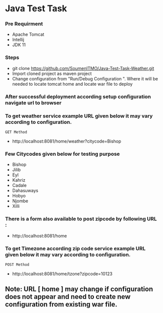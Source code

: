 # Java Test Task

### Pre Requirment
- Apache Tomcat
- Intellij
- JDK 11

### Steps
- git clone https://github.com/SoumenITMO/Java-Test-Task-Weather.git
- Import cloned project as maven project
- Change configuration from "Run/Debug Configuration ". Where it will be needed to locate tomcat home and locate war file
  to deploy
  
### After successful deployment according setup configuration navigate url to browser

### To get weather service example URL given below it may vary according to configuration.
````
GET Method
````
- http://localhost:8081/home/weather?citycode=Bishop

### Few Citycodes given below for testing purpose 
- Bishop
- Jilib
- Eyl
- Kahriz
- Cadale
- Dahasuways
- Hobyo
- Njombe
- Xilli

### There is a form also available to post zipcode by following URL :
- http://localhost:8081/home

### To get Timezone according zip code service example URL given below it may vary according to configuration.
````
POST Method
````
- http://localhost:8081/home/tzone?zipcode=10123

## Note: URL [ home ] may change if configuration does not appear and need to create new configuration from existing war file.
